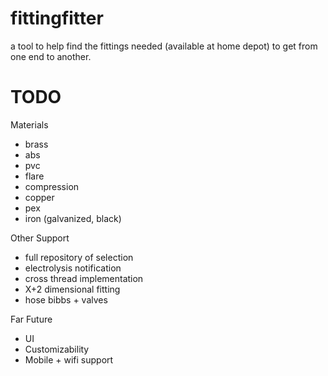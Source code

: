 # fittingfitter
a tool to help find the fittings needed (available at home depot) to get from one end to another. 


# TODO

Materials
- brass
- abs
- pvc
- flare
- compression
- copper
- pex
- iron (galvanized, black)

Other Support
- full repository of selection
- electrolysis notification
- cross thread implementation
- X+2 dimensional fitting
- hose bibbs + valves

Far Future
- UI
- Customizability
- Mobile + wifi support
